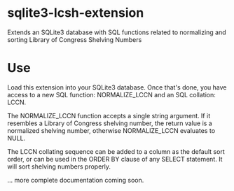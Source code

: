 sqlite3-lcsh-extension
======================

Extends an SQLite3 database with SQL functions related to normalizing and sorting Library of Congress Shelving Numbers


Use
==============

Load this extension into your SQLite3 database.  Once that's done, you have access to a new SQL function: NORMALIZE_LCCN and an SQL collation: LCCN.

The NORMALIZE_LCCN function accepts a single string argument.  If it resembles a Library of Congress shelving number, the return value is a normalized shelving number, otherwise NORMALIZE_LCCN evaluates to NULL.

The LCCN collating sequence can be added to a column as the default sort order, or can be used in the ORDER BY clause of any SELECT statement.  It will sort shelving numbers properly.

... more complete documentation coming soon.


